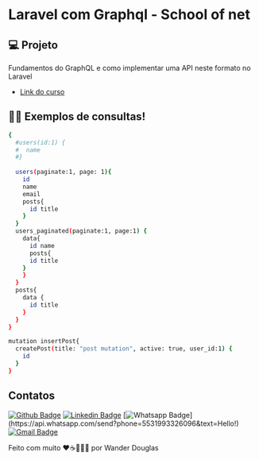 # Laravel com Graphql - School of net

## 💻 Projeto

 Fundamentos do GraphQL e como implementar uma API neste formato no Laravel

- [Link do curso](https://www.schoolofnet.com/curso/php/laravel/graphql-com-laravel/)


## 🧑‍💻 Exemplos de consultas!

```sh
{
  #users(id:1) {
  #  name
  #}
  
  users(paginate:1, page: 1){
    id
    name
    email
    posts{
      id title
    }
  }
  users_paginated(paginate:1, page:1) {
    data{
      id name
      posts{
      id title
    }
    }
  }
  posts{
    data {
      id title
    }
  }
}

mutation insertPost{
  createPost(title: "post mutation", active: true, user_id:1) {
    id
  }
}
```

## Contatos

[![Github Badge](https://img.shields.io/badge/-Github-000?style=flat-square&logo=Github&logoColor=white&link=https://github.com/wander4747)](https://github.com/wander4747)
[![Linkedin Badge](https://img.shields.io/badge/-LinkedIn-blue?style=flat-square&logo=Linkedin&logoColor=white&link=https://www.linkedin.com/in/wander-douglas/)](https://www.linkedin.com/in/wander-douglas/)
[![Whatsapp Badge](https://img.shields.io/badge/-Whatsapp-4CA143?style=flat-square&labelColor=4CA143&logo=whatsapp&logoColor=white&link=https://api.whatsapp.com/send?phone=5531993326096&text=Hello!)](https://api.whatsapp.com/send?phone=5531993326096&text=Hello!)
[![Gmail Badge](https://img.shields.io/badge/-Gmail-c14438?style=flat-square&logo=Gmail&logoColor=white&link=mailto:wander.douglas14@gmail.com)](mailto:wander.douglas14@gmail.com)

Feito com muito ❤️☕👨🏻‍💻 por Wander Douglas